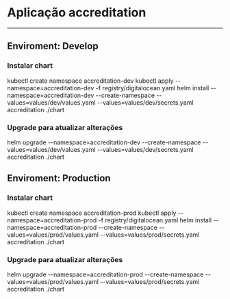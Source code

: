 # Aplicação accreditation
---------------

## Enviroment: Develop

### Instalar chart
  kubectl create namespace accreditation-dev
  kubectl apply --namespace=accreditation-dev -f registry/digitalocean.yaml
  helm install --namespace=accreditation-dev --create-namespace --values=values/dev/values.yaml --values=values/dev/secrets.yaml accreditation ./chart

### Upgrade para atualizar alterações
  helm upgrade --namespace=accreditation-dev --create-namespace --values=values/dev/values.yaml --values=values/dev/secrets.yaml accreditation ./chart

## Enviroment: Production

### Instalar chart
  kubectl create namespace accreditation-prod
  kubectl apply --namespace=accreditation-prod -f registry/digitalocean.yaml
  helm install --namespace=accreditation-prod --create-namespace --values=values/prod/values.yaml --values=values/prod/secrets.yaml accreditation ./chart

### Upgrade para atualizar alterações
  helm upgrade --namespace=accreditation-prod --create-namespace --values=values/prod/values.yaml --values=values/prod/secrets.yaml accreditation ./chart
